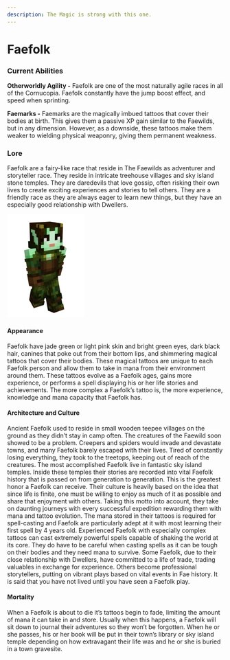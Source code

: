 ```yaml
---
description: The Magic is strong with this one.
---
```


# Faefolk

### Current Abilities

**Otherworldly Agility -** Faefolk are one of the most naturally agile races in all of the Cornucopia. Faefolk constantly have the jump boost effect, and speed when sprinting.

**Faemarks -** Faemarks are the magically imbued tattoos that cover their bodies at birth. This gives them a passive XP gain similar to the Faewilds, but in any dimension. However, as a downside, these tattoos make them weaker to wielding physical weaponry, giving them permanent weakness.

### Lore

Faefolk are a fairy-like race that reside in The Faewilds as adventurer and storyteller race. They reside in intricate treehouse villages and sky island stone temples. They are daredevils that love gossip, often risking their own lives to create exciting experiences and stories to tell others. They are a friendly race as they are always eager to learn new things, but they have an especially good relationship with Dwellers.

![Faefolk](../../../.gitbook/assets/eves.png)

#### Appearance

Faefolk have jade green or light pink skin and bright green eyes, dark black hair, canines that poke out from their bottom lips, and shimmering magical tattoos that cover their bodies. These magical tattoos are unique to each Faefolk person and allow them to take in mana from their environment around them. These tattoos evolve as a Faefolk ages, gains more experience, or performs a spell displaying his or her life stories and achievements. The more complex a Faefolk’s tattoo is, the more experience, knowledge and mana capacity that Faefolk has.

#### Architecture and Culture

Ancient Faefolk used to reside in small wooden teepee villages on the ground as they didn’t stay in camp often. The creatures of the Faewild soon showed to be a problem. Creepers and spiders would invade and devastate towns, and many Faefolk barely escaped with their lives. Tired of constantly losing everything, they took to the treetops, keeping out of reach of the creatures. The most accomplished Faefolk live in fantastic sky island temples. Inside these temples their stories are recorded into vital Faefolk history that is passed on from generation to generation. This is the greatest honor a Faefolk can receive. Their culture is heavily based on the idea that since life is finite, one must be willing to enjoy as much of it as possible and share that enjoyment with others. Taking this motto into account, they take on daunting journeys with every successful expedition rewarding them with mana and tattoo evolution. The mana stored in their tattoos is required for spell-casting and Faefolk are particularly adept at it with most learning their first spell by 4 years old. Experienced Faefolk with especially complex tattoos can cast extremely powerful spells capable of shaking the world at its core. They do have to be careful when casting spells as it can be tough on their bodies and they need mana to survive. Some Faefolk, due to their close relationship with Dwellers, have committed to a life of trade, trading valuables in exchange for experience. Others become professional storytellers, putting on vibrant plays based on vital events in Fae history. It is said that you have not lived until you have seen a Faefolk play.

#### Mortality

When a Faefolk is about to die it’s tattoos begin to fade, limiting the amount of mana it can take in and store. Usually when this happens, a Faefolk will sit down to journal their adventures so they won’t be forgotten. When he or she passes, his or her book will be put in their town’s library or sky island temple depending on how extravagant their life was and he or she is buried in a town gravesite.
